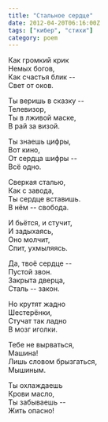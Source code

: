 ```yaml
---
title: "Стальное сердце"
date: 2012-04-20T06:16:00Z
tags: ["кибер", "стихи"]
category: poem
---
```


Как громкий крик  
Немых богов,  
Как счастья блик --  
Свет от оков.

Ты веришь в сказку --  
Телевизор,  
Ты в лживой маске,  
В рай за визой.

Ты знаешь цифры,  
Вот кино,  
От сердца шифры --  
Всё одно.

Сверкая сталью,  
Как с завода,  
Ты сердце вставишь.  
В нём -- свобода.

И бьётся, и стучит,  
И задыхаясь,  
Оно молчит,  
Спит, ухмыляясь.

Да, твоё сердце --  
Пустой звон.  
Закрыта дверца,  
Сталь -- закон.

Но крутят жадно  
Шестерёнки,  
Стучат так ладно  
В мозг иголки.

Тебе не вырваться,  
Машина!  
Лишь словом брызгаться,  
Мышиным.

Ты охлаждаешь  
Крови масло,  
Ты забываешь --  
Жить опасно!



